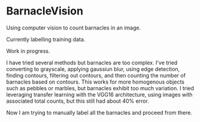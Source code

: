 # BarnacleVision
Using computer vision to count barnacles in an image. 

Currently labelling training data. 

Work in progress. 

I have tried several methods but barnacles are too complex. I've tried converting to grayscale, applying gaussiun blur, using edge detection, finding contours, filtering out contours, and then counting the number of barnacles based on contours. This works for more homogenous objects such as pebbles or marbles, but barnacles exhibit too much variation. I tried leveraging transfer learning with the VGG16 architecture, using images with associated total counts, but this still had about 40% error. 

Now I am trying to manually label all the barnacles and proceed from there. 
